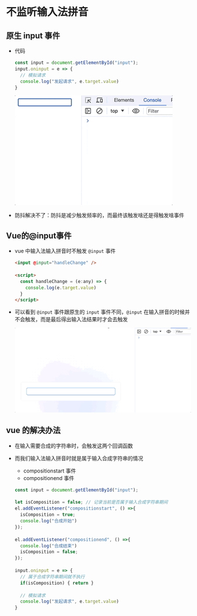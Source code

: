 # 不监听输入法拼音

## 原生 input 事件

+ 代码

  ```js
  const input = document.getElementById("input");
  input.oninput = e => {
    // 模拟请求
    console.log("发起请求", e.target.value)
  }
  ```

  ![原生input事件](images/原生input事件.gif)

+ 防抖解决不了：防抖是减少触发频率的，而最终该触发啥还是得触发啥事件

## Vue的@input事件

+ vue 中输入法输入拼音时不触发 `@input` 事件

  ```html
  <input @input="handleChange" />

  <script>
    const handleChange = (e:any) => {
      console.log(e.target.value)
    }
  </script>
  ```

+ 可以看到 `@input` 事件跟原生的 `input` 事件不同，`@input` 在输入拼音的时候并不会触发，而是最后得出输入法结果时才会去触发

  ![@input事件](images/@input事件.gif)

## vue 的解决办法

+ 在输入需要合成的字符串时，会触发这两个回调函数
+ 而我们输入法输入拼音时就是属于输入合成字符串的情况

  + compositionstart 事件
  + compositionend 事件

  ```js
  const input = document.getElementById("input");

  let isComposition = false; // 记录当前是否属于输入合成字符串期间
  el.addEventListener("compositionstart", () =>{
    isComposition = true;
    console.log("合成开始")
  });

  el.addEventListener("compositionend", () =>{
    console.log("合成结束")
    isComposition = false;
  });

  input.oninput = e => {
    // 属于合成字符串期间就不执行
    if(isComposition) { return }

    // 模拟请求
    console.log("发起请求", e.target.value)
  }


  ```

